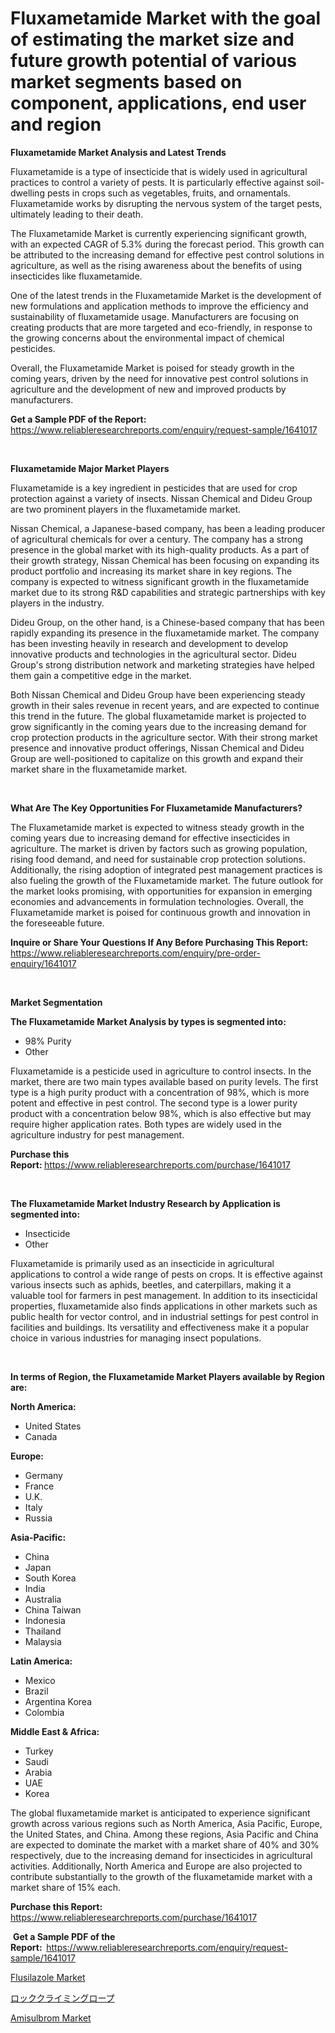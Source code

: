 <p><h1>Fluxametamide Market with the goal of estimating the market size and future growth potential of various market segments based on component, applications, end user and region</h1></p><p><strong>Fluxametamide Market Analysis and Latest Trends</strong></p>
<p><p>Fluxametamide is a type of insecticide that is widely used in agricultural practices to control a variety of pests. It is particularly effective against soil-dwelling pests in crops such as vegetables, fruits, and ornamentals. Fluxametamide works by disrupting the nervous system of the target pests, ultimately leading to their death.</p><p>The Fluxametamide Market is currently experiencing significant growth, with an expected CAGR of 5.3% during the forecast period. This growth can be attributed to the increasing demand for effective pest control solutions in agriculture, as well as the rising awareness about the benefits of using insecticides like fluxametamide.</p><p>One of the latest trends in the Fluxametamide Market is the development of new formulations and application methods to improve the efficiency and sustainability of fluxametamide usage. Manufacturers are focusing on creating products that are more targeted and eco-friendly, in response to the growing concerns about the environmental impact of chemical pesticides.</p><p>Overall, the Fluxametamide Market is poised for steady growth in the coming years, driven by the need for innovative pest control solutions in agriculture and the development of new and improved products by manufacturers.</p></p>
<p><strong>Get a Sample PDF of the Report:&nbsp;</strong> <a href="https://www.reliableresearchreports.com/enquiry/request-sample/1641017">https://www.reliableresearchreports.com/enquiry/request-sample/1641017</a></p>
<p>&nbsp;</p>
<p><strong>Fluxametamide Major Market Players</strong></p>
<p><p>Fluxametamide is a key ingredient in pesticides that are used for crop protection against a variety of insects. Nissan Chemical and Dideu Group are two prominent players in the fluxametamide market.</p><p>Nissan Chemical, a Japanese-based company, has been a leading producer of agricultural chemicals for over a century. The company has a strong presence in the global market with its high-quality products. As a part of their growth strategy, Nissan Chemical has been focusing on expanding its product portfolio and increasing its market share in key regions. The company is expected to witness significant growth in the fluxametamide market due to its strong R&D capabilities and strategic partnerships with key players in the industry.</p><p>Dideu Group, on the other hand, is a Chinese-based company that has been rapidly expanding its presence in the fluxametamide market. The company has been investing heavily in research and development to develop innovative products and technologies in the agricultural sector. Dideu Group's strong distribution network and marketing strategies have helped them gain a competitive edge in the market.</p><p>Both Nissan Chemical and Dideu Group have been experiencing steady growth in their sales revenue in recent years, and are expected to continue this trend in the future. The global fluxametamide market is projected to grow significantly in the coming years due to the increasing demand for crop protection products in the agriculture sector. With their strong market presence and innovative product offerings, Nissan Chemical and Dideu Group are well-positioned to capitalize on this growth and expand their market share in the fluxametamide market.</p></p>
<p>&nbsp;</p>
<p><strong>What Are The Key Opportunities For Fluxametamide Manufacturers?</strong></p>
<p><p>The Fluxametamide market is expected to witness steady growth in the coming years due to increasing demand for effective insecticides in agriculture. The market is driven by factors such as growing population, rising food demand, and need for sustainable crop protection solutions. Additionally, the rising adoption of integrated pest management practices is also fueling the growth of the Fluxametamide market. The future outlook for the market looks promising, with opportunities for expansion in emerging economies and advancements in formulation technologies. Overall, the Fluxametamide market is poised for continuous growth and innovation in the foreseeable future.</p></p>
<p><strong>Inquire or Share Your Questions If Any Before Purchasing This Report:</strong> <a href="https://www.reliableresearchreports.com/enquiry/pre-order-enquiry/1641017">https://www.reliableresearchreports.com/enquiry/pre-order-enquiry/1641017</a></p>
<p>&nbsp;</p>
<p><strong>Market Segmentation</strong></p>
<p><strong>The Fluxametamide Market Analysis by types is segmented into:</strong></p>
<p><ul><li>98% Purity</li><li>Other</li></ul></p>
<p><p>Fluxametamide is a pesticide used in agriculture to control insects. In the market, there are two main types available based on purity levels. The first type is a high purity product with a concentration of 98%, which is more potent and effective in pest control. The second type is a lower purity product with a concentration below 98%, which is also effective but may require higher application rates. Both types are widely used in the agriculture industry for pest management.</p></p>
<p><strong>Purchase this Report:&nbsp;</strong><a href="https://www.reliableresearchreports.com/purchase/1641017">https://www.reliableresearchreports.com/purchase/1641017</a></p>
<p>&nbsp;</p>
<p><strong>The Fluxametamide Market Industry Research by Application is segmented into:</strong></p>
<p><ul><li>Insecticide</li><li>Other</li></ul></p>
<p><p>Fluxametamide is primarily used as an insecticide in agricultural applications to control a wide range of pests on crops. It is effective against various insects such as aphids, beetles, and caterpillars, making it a valuable tool for farmers in pest management. In addition to its insecticidal properties, fluxametamide also finds applications in other markets such as public health for vector control, and in industrial settings for pest control in facilities and buildings. Its versatility and effectiveness make it a popular choice in various industries for managing insect populations.</p></p>
<p>&nbsp;</p>
<p><strong>In terms of Region, the Fluxametamide Market Players available by Region are:</strong></p>
<p>
    <p> <strong> North America: </strong>
        <ul>
            <li>United States</li>
            <li>Canada</li>
        </ul>
        </p> 
    <p> <strong> Europe: </strong>
        <ul>
            <li>Germany</li>
            <li>France</li>
            <li>U.K.</li>
            <li>Italy</li>
            <li>Russia</li>
        </ul>
        </p> 
    <p> <strong> Asia-Pacific: </strong>
        <ul>
            <li>China</li>
            <li>Japan</li>
            <li>South Korea</li>
            <li>India</li>
            <li>Australia</li>
            <li>China Taiwan</li>
            <li>Indonesia</li>
            <li>Thailand</li>
            <li>Malaysia</li>
        </ul>
        </p> 
    <p> <strong> Latin America: </strong>
        <ul>
            <li>Mexico</li>
            <li>Brazil</li>
            <li>Argentina Korea</li>
            <li>Colombia</li>
        </ul>
        </p> 
    <p> <strong> Middle East & Africa: </strong>
        <ul>
            <li>Turkey</li>
            <li>Saudi</li>
            <li>Arabia</li>
            <li>UAE</li>
            <li>Korea</li>
        </ul>
    </p>
    </p>
<p><p>The global fluxametamide market is anticipated to experience significant growth across various regions such as North America, Asia Pacific, Europe, the United States, and China. Among these regions, Asia Pacific and China are expected to dominate the market with a market share of 40% and 30% respectively, due to the increasing demand for insecticides in agricultural activities. Additionally, North America and Europe are also projected to contribute substantially to the growth of the fluxametamide market with a market share of 15% each.</p></p>
<p><strong>Purchase this Report: </strong><a href="https://www.reliableresearchreports.com/purchase/1641017">https://www.reliableresearchreports.com/purchase/1641017</a></p>
<p>&nbsp;<strong>Get a Sample PDF of the Report:&nbsp;&nbsp;</strong><a href="https://www.reliableresearchreports.com/enquiry/request-sample/1641017">https://www.reliableresearchreports.com/enquiry/request-sample/1641017</a></p>
<p><strong></strong></p>
<p><p><a href="https://github.com/jerrycopelandthomaswsqd8q/Market-Research-Report-List-1/blob/main/flusilazole-market.md">Flusilazole Market</a></p><p><a href="https://github.com/jkjreqjscoxx7/Market-Research-Report-List-1/blob/main/3855386193952.md">ロッククライミングロープ</a></p><p><a href="https://github.com/brenzgnarento/Market-Research-Report-List-1/blob/main/amisulbrom-market.md">Amisulbrom Market</a></p></p>